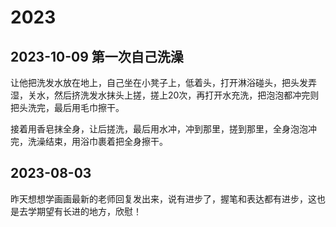 <!---
markmeta_author: tiltwind
markmeta_date: 2023-08-03
markmeta_title: 2023-08
markmeta_categories: 成长
markmeta_tags: 寻意,教育
-->

# 2023

## 2023-10-09 第一次自己洗澡

让他把洗发水放在地上，自己坐在小凳子上，低着头，打开淋浴碰头，把头发弄湿，关水，然后挤洗发水抹头上搓，搓上20次，再打开水充洗，把泡泡都冲完则把头洗完，最后用毛巾擦干。

接着用香皂抹全身，让后搓洗，最后用水冲，冲到那里，搓到那里，全身泡泡冲完，洗澡结束，用浴巾裹着把全身擦干。

## 2023-08-03

昨天想想学画画最新的老师回复发出来，说有进步了，握笔和表达都有进步，这也是去学期望有长进的地方，欣慰！
